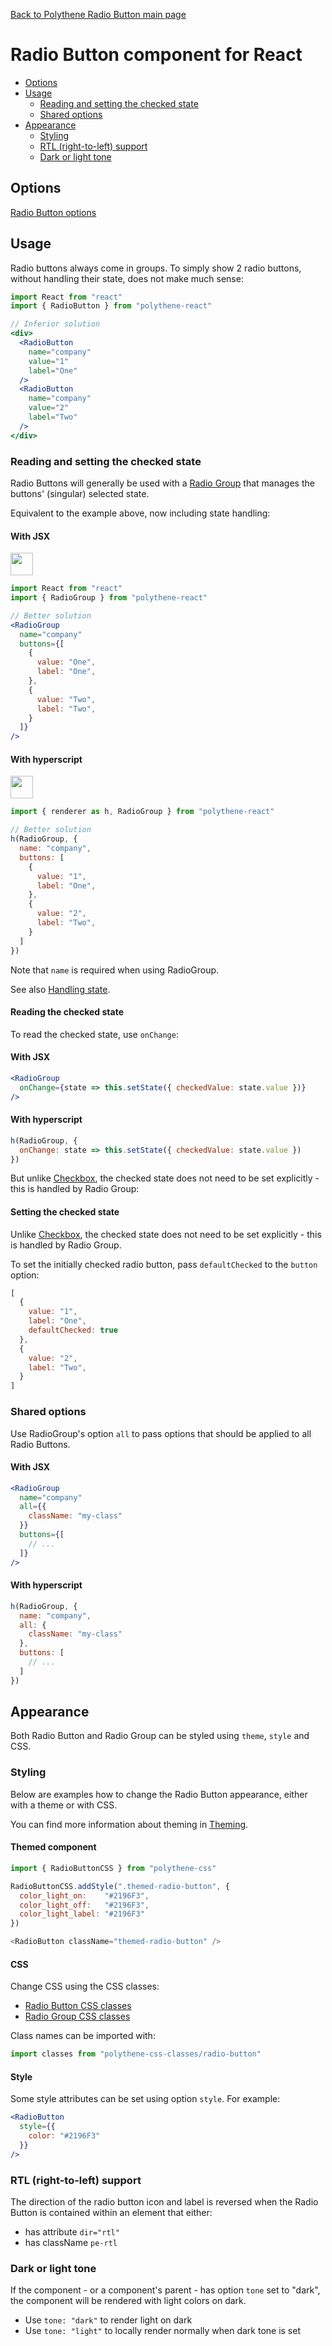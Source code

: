 [Back to Polythene Radio Button main page](../radio-button.md)

# Radio Button component for React

<!-- MarkdownTOC autolink="true" autoanchor="true" bracket="round" levels="1,2,3" -->

- [Options](#options)
- [Usage](#usage)
  - [Reading and setting the checked state](#reading-and-setting-the-checked-state)
  - [Shared options](#shared-options)
- [Appearance](#appearance)
  - [Styling](#styling)
  - [RTL \(right-to-left\) support](#rtl-right-to-left-support)
  - [Dark or light tone](#dark-or-light-tone)

<!-- /MarkdownTOC -->


<a id="options"></a>
## Options

[Radio Button options](../radio-button.md)



<a id="usage"></a>
## Usage

Radio buttons always come in groups. To simply show 2 radio buttons, without handling their state, does not make much sense:

~~~jsx
import React from "react"
import { RadioButton } from "polythene-react"

// Inferior solution
<div>
  <RadioButton 
    name="company"
    value="1"
    label="One"
  />
  <RadioButton 
    name="company"
    value="2"
    label="Two"
  />
</div>
~~~


<a id="reading-and-setting-the-checked-state"></a>
### Reading and setting the checked state

Radio Buttons will generally be used with a [Radio Group](radio-group.md) that manages the buttons' (singular) selected state.

Equivalent to the example above, now including state handling:

<a id="with-jsx"></a>
#### With JSX

<a href="https://jsfiddle.net/ArthurClemens/b1vbbLgw/" target="_blank"><img src="https://arthurclemens.github.io/assets/polythene/docs/try-out-green.gif" height="36" /></a>

~~~jsx
import React from "react"
import { RadioGroup } from "polythene-react"

// Better solution
<RadioGroup
  name="company"
  buttons={[
    {
      value: "One",
      label: "One",
    },
    {
      value: "Two",
      label: "Two",
    }
  ]}
/>
~~~

<a id="with-hyperscript"></a>
#### With hyperscript

<a href="https://jsfiddle.net/ArthurClemens/fhqrcuL9/" target="_blank"><img src="https://arthurclemens.github.io/assets/polythene/docs/try-out-green.gif" height="36" /></a>

~~~javascript
import { renderer as h, RadioGroup } from "polythene-react"

// Better solution
h(RadioGroup, {
  name: "company",
  buttons: [
    {
      value: "1",
      label: "One",
    },
    {
      value: "2",
      label: "Two",
    }
  ]
})
~~~

Note that `name` is required when using RadioGroup.

See also [Handling state](../../handling-state.md).


<a id="reading-the-checked-state"></a>
#### Reading the checked state

To read the checked state, use `onChange`:

<a id="with-jsx-1"></a>
#### With JSX

~~~jsx
<RadioGroup
  onChange={state => this.setState({ checkedValue: state.value })}
/>
~~~

<a id="with-hyperscript-1"></a>
#### With hyperscript

~~~javascript
h(RadioGroup, {
  onChange: state => this.setState({ checkedValue: state.value })
})
~~~

But unlike [Checkbox](checkbox.md), the checked state does not need to be set explicitly - this is handled by Radio Group:


<a id="setting-the-checked-state"></a>
#### Setting the checked state

Unlike [Checkbox](checkbox.md), the checked state does not need to be set explicitly - this is handled by Radio Group.

To set the initially checked radio button, pass `defaultChecked` to the `button` option:

~~~javascript
[
  {
    value: "1",
    label: "One",
    defaultChecked: true
  },
  {
    value: "2",
    label: "Two",
  }
]
~~~




<a id="shared-options"></a>
### Shared options

Use RadioGroup's option `all` to pass options that should be applied to all Radio Buttons.

<a id="with-jsx-2"></a>
#### With JSX

~~~jsx
<RadioGroup
  name="company"
  all={{
    className: "my-class"
  }}
  buttons={[
    // ...
  ]}
/>
~~~

<a id="with-hyperscript-2"></a>
#### With hyperscript

~~~javascript
h(RadioGroup, {
  name: "company",
  all: {
    className: "my-class"
  },
  buttons: [
    // ...
  ]
})
~~~



<a id="appearance"></a>
## Appearance

Both Radio Button and Radio Group can be styled using `theme`, `style` and CSS.


<a id="styling"></a>
### Styling

Below are examples how to change the Radio Button appearance, either with a theme or with CSS.

You can find more information about theming in  [Theming](../../theming.md).

<a id="themed-component"></a>
#### Themed component

~~~javascript
import { RadioButtonCSS } from "polythene-css"

RadioButtonCSS.addStyle(".themed-radio-button", {
  color_light_on:    "#2196F3",
  color_light_off:   "#2196F3",
  color_light_label: "#2196F3"
})

<RadioButton className="themed-radio-button" />
~~~

<a id="css"></a>
#### CSS

Change CSS using the CSS classes:

* [Radio Button CSS classes](../../../packages/polythene-css-classes/radio-button.js)
* [Radio Group CSS classes](../../../packages/polythene-css-classes/radio-group.js)

Class names can be imported with:

~~~javascript
import classes from "polythene-css-classes/radio-button"
~~~

<a id="style"></a>
#### Style

Some style attributes can be set using option `style`. For example:

~~~jsx
<RadioButton
  style={{
    color: "#2196F3"
  }}
/>
~~~

<a id="rtl-right-to-left-support"></a>
### RTL (right-to-left) support

The direction of the radio button icon and label is reversed when the Radio Button is contained within an element that either:

* has attribute `dir="rtl"`
* has className `pe-rtl`

<a id="dark-or-light-tone"></a>
### Dark or light tone

If the component - or a component's parent - has option `tone` set to "dark", the component will be rendered with light colors on dark. 

* Use `tone: "dark"` to render light on dark
* Use `tone: "light"` to locally render normally when dark tone is set


